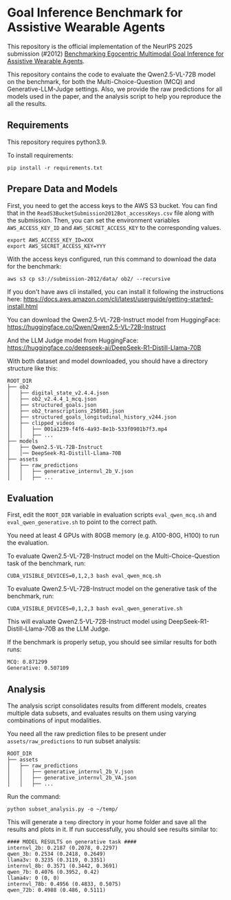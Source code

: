 # Goal Inference Benchmark for Assistive Wearable Agents

This repository is the official implementation of the NeurIPS 2025 submission (#2012) [Benchmarking Egocentric Multimodal Goal Inference for Assistive Wearable Agents]().

This repository contains the code to evaluate the Qwen2.5-VL-72B model on the benchmark, for both the Multi-Choice-Question (MCQ) and Generative-LLM-Judge settings. Also, we provide the raw predictions for all models used in the paper, and the analysis script to help you reproduce the all the results.

## Requirements
This repository requires python3.9.

To install requirements:

```
pip install -r requirements.txt
```

## Prepare Data and Models
First, you need to get the access keys to the AWS S3 bucket. You can find that in the `ReadS3BucketSubmission2012Bot_accessKeys.csv` file along with the submission.
Then, you can set the environment variables `AWS_ACCESS_KEY_ID` and `AWS_SECRET_ACCESS_KEY` to the corresponding values.
```
export AWS_ACCESS_KEY_ID=XXX
export AWS_SECRET_ACCESS_KEY=YYY
```

With the access keys configured, run this command to download the data for the benchmark:
```
aws s3 cp s3://submission-2012/data/ ob2/ --recursive
```
If you don't have aws cli installed, you can install it following the instructions here: https://docs.aws.amazon.com/cli/latest/userguide/getting-started-install.html

You can download the Qwen2.5-VL-72B-Instruct model from HuggingFace: https://huggingface.co/Qwen/Qwen2.5-VL-72B-Instruct

And the LLM Judge model from HuggingFace: https://huggingface.co/deepseek-ai/DeepSeek-R1-Distill-Llama-70B

With both dataset and model downloaded, you should have a directory structure like this:
```
ROOT_DIR
├── ob2
│   ├── digital_state_v2.4.4.json
│   ├── ob2_v2.4.4_1_mcq.json
│   ├── structured_goals.json
│   ├── ob2_transcriptions_250501.json
│   ├── structured_goals_longitudinal_history_v244.json
│   ├── clipped_videos
│   │   ├── 001a1239-f4f6-4a93-8e1b-533f0901b7f3.mp4
│   │   ├── ...
├── models
│   ├── Qwen2.5-VL-72B-Instruct
│   │── DeepSeek-R1-Distill-Llama-70B
├── assets
│   ├── raw_predictions
│   │   ├── generative_internvl_2b_V.json
│   │   ├── ...
```

## Evaluation

First, edit the `ROOT_DIR` variable in evaluation scripts `eval_qwen_mcq.sh` and `eval_qwen_generative.sh` to point to the correct path.

You need at least 4 GPUs with 80GB memory (e.g. A100-80G, H100) to run the evaluation.

To evaluate Qwen2.5-VL-72B-Instruct model on the Multi-Choice-Question task of the benchmark, run:

```
CUDA_VISIBLE_DEVICES=0,1,2,3 bash eval_qwen_mcq.sh
```

To evaluate Qwen2.5-VL-72B-Instruct model on the generative task of the benchmark, run:
```
CUDA_VISIBLE_DEVICES=0,1,2,3 bash eval_qwen_generative.sh
```
This will evaluate Qwen2.5-VL-72B-Instruct model using DeepSeek-R1-Distill-Llama-70B as the LLM Judge.

If the benchmark is properly setup, you should see similar results for both runs:
```
MCQ: 0.871299
Generative: 0.507109
```
## Analysis

The analysis script consolidates results from different models, creates multiple data subsets, and evaluates results on them using varying combinations of input modalities.

You need all the raw prediction files to be present under `assets/raw_predictions` to run subset analysis:
```
ROOT_DIR
├── assets
│   ├── raw_predictions
│   │   ├── generative_internvl_2b_V.json
│   │   ├── generative_internvl_2b_VA.json
│   │   ├── ...
```

Run the command:
```
python subset_analysis.py -o ~/temp/
```

This will generate a `temp` directory in your home folder and save all the results and plots in it. If run successfully, you should see results similar to:
```
#### MODEL RESULTS on generative task ####
internvl_2b: 0.2187 (0.2078, 0.2297)
qwen_3b: 0.2534 (0.2418, 0.2649)
llama3v: 0.3235 (0.3119, 0.3351)
internvl_8b: 0.3571 (0.3442, 0.3691)
qwen_7b: 0.4076 (0.3952, 0.42)
llama4v: 0 (0, 0)
internvl_78b: 0.4956 (0.4833, 0.5075)
qwen_72b: 0.4988 (0.486, 0.5111)
```
